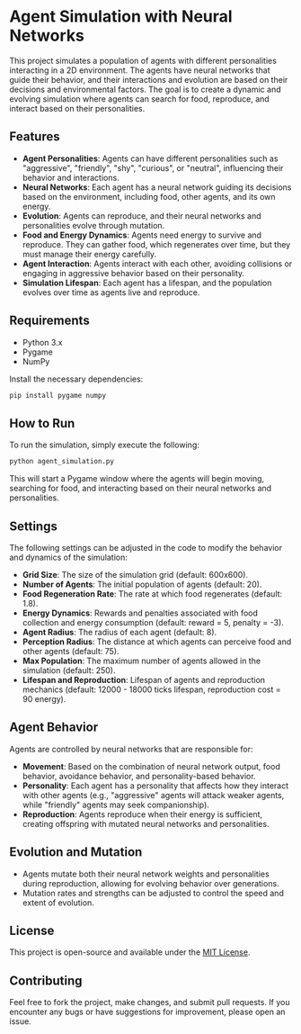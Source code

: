 # Agent Simulation with Neural Networks

This project simulates a population of agents with different personalities interacting in a 2D environment. The agents have neural networks that guide their behavior, and their interactions and evolution are based on their decisions and environmental factors. The goal is to create a dynamic and evolving simulation where agents can search for food, reproduce, and interact based on their personalities.

## Features

- **Agent Personalities**: Agents can have different personalities such as "aggressive", "friendly", "shy", "curious", or "neutral", influencing their behavior and interactions.
- **Neural Networks**: Each agent has a neural network guiding its decisions based on the environment, including food, other agents, and its own energy.
- **Evolution**: Agents can reproduce, and their neural networks and personalities evolve through mutation.
- **Food and Energy Dynamics**: Agents need energy to survive and reproduce. They can gather food, which regenerates over time, but they must manage their energy carefully.
- **Agent Interaction**: Agents interact with each other, avoiding collisions or engaging in aggressive behavior based on their personality.
- **Simulation Lifespan**: Each agent has a lifespan, and the population evolves over time as agents live and reproduce.

## Requirements

- Python 3.x
- Pygame
- NumPy

Install the necessary dependencies:

```bash
pip install pygame numpy
```

## How to Run

To run the simulation, simply execute the following:

```bash
python agent_simulation.py
```

This will start a Pygame window where the agents will begin moving, searching for food, and interacting based on their neural networks and personalities.

## Settings

The following settings can be adjusted in the code to modify the behavior and dynamics of the simulation:

- **Grid Size**: The size of the simulation grid (default: 600x600).
- **Number of Agents**: The initial population of agents (default: 20).
- **Food Regeneration Rate**: The rate at which food regenerates (default: 1.8).
- **Energy Dynamics**: Rewards and penalties associated with food collection and energy consumption (default: reward = 5, penalty = -3).
- **Agent Radius**: The radius of each agent (default: 8).
- **Perception Radius**: The distance at which agents can perceive food and other agents (default: 75).
- **Max Population**: The maximum number of agents allowed in the simulation (default: 250).
- **Lifespan and Reproduction**: Lifespan of agents and reproduction mechanics (default: 12000 - 18000 ticks lifespan, reproduction cost = 90 energy).

## Agent Behavior

Agents are controlled by neural networks that are responsible for:

- **Movement**: Based on the combination of neural network output, food behavior, avoidance behavior, and personality-based behavior.
- **Personality**: Each agent has a personality that affects how they interact with other agents (e.g., "aggressive" agents will attack weaker agents, while "friendly" agents may seek companionship).
- **Reproduction**: Agents reproduce when their energy is sufficient, creating offspring with mutated neural networks and personalities.

## Evolution and Mutation

- Agents mutate both their neural network weights and personalities during reproduction, allowing for evolving behavior over generations.
- Mutation rates and strengths can be adjusted to control the speed and extent of evolution.

## License

This project is open-source and available under the [MIT License](LICENSE).

## Contributing

Feel free to fork the project, make changes, and submit pull requests. If you encounter any bugs or have suggestions for improvement, please open an issue.

